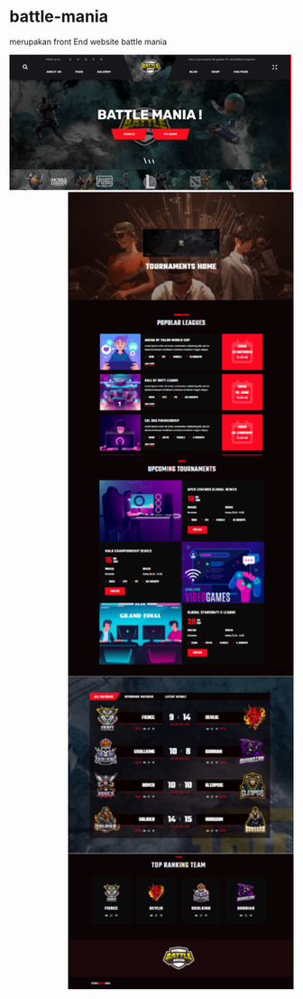 # battle-mania
merupakan front End website battle mania

<div align="left">
    <img src="/assets/img/github/battlegame-01.png" width="500px"</img>
</div>
<div align ="right">
     <img src="/assets/img/github/battlegame-02.png" width="400px"</img>
</div>
    
